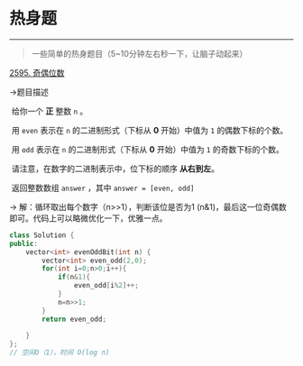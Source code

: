 #  热身题

---

>   一些简单的热身题目（5~10分钟左右秒一下，让脑子动起来）

[2595. 奇偶位数](https://leetcode.cn/problems/number-of-even-and-odd-bits/)

->题目描述

​	给你一个 **正** 整数 `n` 。

​	用 `even` 表示在 `n` 的二进制形式（下标从 **0** 开始）中值为 `1` 的偶数下标的个数。

​	用 `odd` 表示在 `n` 的二进制形式（下标从 **0** 开始）中值为 `1` 的奇数下标的个数。

​	请注意，在数字的二进制表示中，位下标的顺序 **从右到左**。

​	返回整数数组 `answer` ，其中 `answer = [even, odd]` 



-> 解：循环取出每个数字（n>>1），判断该位是否为1 (n&1)，最后这一位奇偶数即可。代码上可以略微优化一下，优雅一点。

```C++
class Solution {
public:
    vector<int> evenOddBit(int n) {
        vector<int> even_odd(2,0);
        for(int i=0;n>0;i++){
            if(n&1){
                even_odd[i%2]++;
            }
            n=n>>1;
        }
        return even_odd;
        
    }
};
// 空间O（1），时间 O(log n)
```

